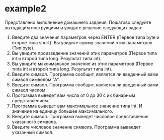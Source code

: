 # example2
Представлено выполнение домашнего задания.
Пошагово следуйте выходящим инструкциям и увидите решение следующих задач:
1. Введите два значения параметров через ENTER (Первое типа byte и второе типа short). Вы увидите сумму значений этих параметров (Тип byte). 
2. Вы увидите произведение значений этих параметров (Первое типа int и второй типа long. Результат типа int).
3. Вы увидите максимальное значение из этих параметров (Первое типа int и второй типа long. Результат типа int).
4. Введите символ. Программа сообщит, является ли введенный вами символ символом "А".
5. Введите символ. Программа сообщит, является ли введенный вами символ числом.
6. Программа выведет вам числа от 0 до 30 с их бинарным представлением.
7. Программа выведет вам максимальное значение типа int. И значение на единицу большее максимального.
8. Введите символ. Программа выведет числовое представление указанного символа.
9. Введите числовое значение символа. Программа вывведет указанный символ.

